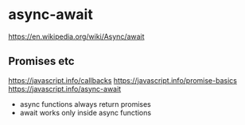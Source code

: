 async-await
===========

https://en.wikipedia.org/wiki/Async/await


Promises etc
------------
https://javascript.info/callbacks
https://javascript.info/promise-basics
https://javascript.info/async-await


* async functions always return promises
* await works only inside async functions

